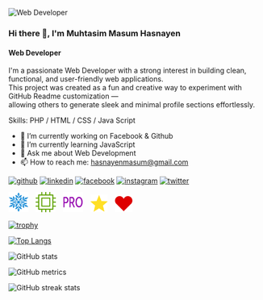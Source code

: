 ![Web Developer](https://pbs.twimg.com/media/GvztR4CWgAAaH50?format=jpg&name=900x900)

### Hi there 👋, I'm Muhtasim Masum Hasnayen
#### Web Developer

I'm a passionate Web Developer with a strong interest in building clean, functional, and user-friendly web applications.  
This project was created as a fun and creative way to experiment with GitHub Readme customization —  
allowing others to generate sleek and minimal profile sections effortlessly.

Skills: PHP / HTML / CSS / Java Script

- 🔭 I’m currently working on Facebook & Github 
- 🌱 I’m currently learning JavaScript 
- 💬 Ask me about Web Development 
- 📫 How to reach me: hasnayenmasum@gmail.com 


[<img src='https://cdn.jsdelivr.net/npm/simple-icons@3.0.1/icons/github.svg' alt='github' height='40'>](https://github.com/Muhtasim-Masum-Hasnayen)  [<img src='https://cdn.jsdelivr.net/npm/simple-icons@3.0.1/icons/linkedin.svg' alt='linkedin' height='40'>](https://www.linkedin.com/in/masum-hasnayen-048517273/)  [<img src='https://cdn.jsdelivr.net/npm/simple-icons@3.0.1/icons/facebook.svg' alt='facebook' height='40'>](https://www.facebook.com/mh.masum.908)  [<img src='https://cdn.jsdelivr.net/npm/simple-icons@3.0.1/icons/instagram.svg' alt='instagram' height='40'>](https://www.instagram.com/MH_MASUM209/)  [<img src='https://cdn.jsdelivr.net/npm/simple-icons@3.0.1/icons/twitter.svg' alt='twitter' height='40'>](https://twitter.com/@HasnayenMasum)  

<a href='https://archiveprogram.github.com/'><img src='https://raw.githubusercontent.com/acervenky/animated-github-badges/master/assets/acbadge.gif' width='40' height='40'></a> <a href='https://docs.github.com/en/developers'><img src='https://raw.githubusercontent.com/acervenky/animated-github-badges/master/assets/devbadge.gif' width='40' height='40'></a> <a href='https://github.com/pricing'><img src='https://raw.githubusercontent.com/acervenky/animated-github-badges/master/assets/pro.gif' width='40' height='40'></a> <a href='https://stars.github.com/'><img src='https://raw.githubusercontent.com/acervenky/animated-github-badges/master/assets/starbadge.gif' width='35' height='35'></a> <a href='https://docs.github.com/en/github/supporting-the-open-source-community-with-github-sponsors'><img src='https://raw.githubusercontent.com/acervenky/animated-github-badges/master/assets/sponsorbadge.gif' width='35' height='35'></a> 

[![trophy](https://github-profile-trophy.vercel.app/?username=Muhtasim-Masum-Hasnayen)](https://github.com/ryo-ma/github-profile-trophy)

[![Top Langs](https://github-readme-stats.vercel.app/api/top-langs/?username=Muhtasim-Masum-Hasnayen)](https://github.com/anuraghazra/github-readme-stats)

![GitHub stats](https://github-readme-stats.vercel.app/api?username=Muhtasim-Masum-Hasnayen&show_icons=true)  

![GitHub metrics](https://metrics.lecoq.io/Muhtasim-Masum-Hasnayen)  

![GitHub streak stats](https://streak-stats.demolab.com/?user=Muhtasim-Masum-Hasnayen)  

